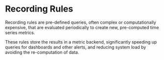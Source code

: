 # Recording Rules

Recording rules are pre-defined queries, often complex or computationally expensive, that are
evaluated periodically to create new, pre-computed time series metrics.

These rules store the results in a metric backend, significantly speeding up queries for dashboards
and other alerts, and reducing system load by avoiding the re-computation of data.
